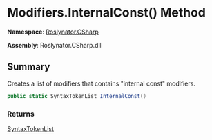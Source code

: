 # Modifiers\.InternalConst\(\) Method

**Namespace**: [Roslynator.CSharp](../../README.md)

**Assembly**: Roslynator\.CSharp\.dll

## Summary

Creates a list of modifiers that contains "internal const" modifiers\.

```csharp
public static SyntaxTokenList InternalConst()
```

### Returns

[SyntaxTokenList](https://docs.microsoft.com/en-us/dotnet/api/microsoft.codeanalysis.syntaxtokenlist)

